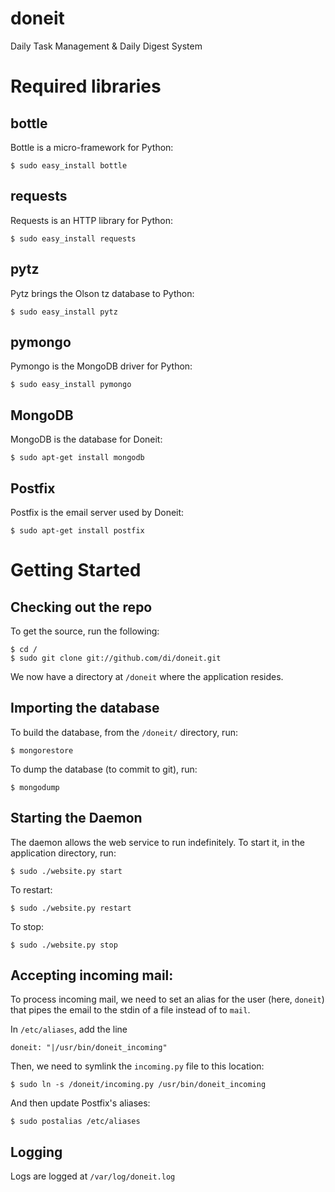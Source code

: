 # doneit
Daily Task Management &amp; Daily Digest System

# Required libraries
## bottle
Bottle is a micro-framework for Python:

    $ sudo easy_install bottle

## requests
Requests is an HTTP library for Python:

    $ sudo easy_install requests

## pytz
Pytz brings the Olson tz database to Python:

    $ sudo easy_install pytz

## pymongo
Pymongo is the MongoDB driver for Python:

    $ sudo easy_install pymongo

## MongoDB
MongoDB is the database for Doneit:

    $ sudo apt-get install mongodb

## Postfix
Postfix is the email server used by Doneit:

    $ sudo apt-get install postfix

# Getting Started
## Checking out the repo
To get the source, run the following:

    $ cd /
    $ sudo git clone git://github.com/di/doneit.git

We now have a directory at `/doneit` where the application resides.

## Importing the database
To build the database, from the `/doneit/` directory, run:

    $ mongorestore

To dump the database (to commit to git), run:

    $ mongodump

## Starting the Daemon
The daemon allows the web service to run indefinitely. To start it, in the
application directory, run:

    $ sudo ./website.py start

To restart:

    $ sudo ./website.py restart

To stop:

    $ sudo ./website.py stop

## Accepting incoming mail:
To process incoming mail, we need to set an alias for the user (here, `doneit`)
that pipes the email to the stdin of a file instead of to `mail`.

In `/etc/aliases`, add the line

    doneit: "|/usr/bin/doneit_incoming"

Then, we need to symlink the `incoming.py` file to this location:

    $ sudo ln -s /doneit/incoming.py /usr/bin/doneit_incoming

And then update Postfix's aliases:

    $ sudo postalias /etc/aliases

## Logging
Logs are logged at `/var/log/doneit.log`
